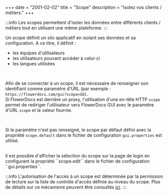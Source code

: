 +++
date = "2001-02-02"
title = "Scope"
description = "Isolez vos clients / métiers."
+++

:::info
Les scopes permettent d'isoler les données entre différents clients / métiers tout en utilisant une même plateforme.
:::



Un scope définit un silo applicatif en isolant ses données et sa configuration. A ce titre, il définit : 

* les équipes d'utilisateurs 
* les utilisateurs pouvant accéder à celui-ci
* les langues utilisées


<br/>



Afin de se connecter à un scope, il est nécessaire de renseigner son identifiant comme paramètre d'URL (par exemple : ``https://flowerdocs.com/gui?scope=GEC``. <br/>
Si FlowerDocs est derrière un proxy, l'utilisation d'une en-tête HTTP `scope` permet de rediriger l'utilisateur vers FlowerDocs GUI  avec le paramètre d'URL `scope` et la valeur fournie. 

<br/>

Si le paramètre n'est pas renseigné, le scope par défaut défini avec la propriété ``scope.default`` dans le fichier de configuration ``gui.properties``  est utilisé.

<br/>
 Il est possible d'afficher la sélection du scope sur la page de login en configurant la propriété ``scope.edit`` dans le fichier de configuration ``gui.properties``.
	
	
:::info
L'autorisation de l'accès à un scope est déterminée par la permission de lecture sur la liste de contrôle d'accès définie au niveau du scope. Plus de détails sur ce mécanisme peuvent être consultés [ici](broken-link.md).
:::